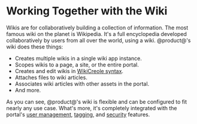 # Working Together with the Wiki [](id=working-together-with-the-wiki)

Wikis are for collaboratively building a collection of information. The most
famous wiki on the planet is Wikipedia. It's a full encyclopedia developed
collaboratively by users from all over the world, using a wiki. @product@'s wiki
does these things: 

-   Creates multiple wikis in a single wiki app instance. 
-   Scopes wikis to a page, a site, or the entire portal. 
-   Creates and edit wikis in 
    [WikiCreole syntax](http://www.wikicreole.org/). 
-   Attaches files to wiki articles. 
-   Associates wiki articles with other assets in the portal. 
-   And more.

As you can see, @product@'s wiki is flexible and can be configured to fit 
nearly any use case. What's more, it's completely integrated with the portal's 
[user management](/discover/portal/-/knowledge_base/7-2/managing-users), 
[tagging](/discover/portal/-/knowledge_base/7-2/tagging-content), and
[security](/discover/deployment/-/knowledge_base/7-2/securing-product) 
features. 
